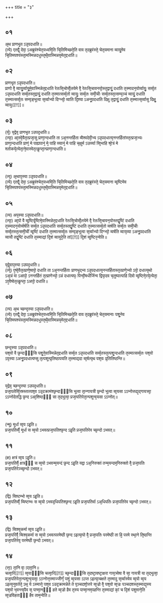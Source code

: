 +++
title = "३"

+++
## ०१
अ᳘थ प्राणभृ᳘त ऽउ᳘पदधाति॥  
(त्ये) एतद्वै᳘ देवा᳘ ऽअब्रुवंश्चेत᳘यध्वमि᳘ति चि᳘तिमिच्छते᳘ति वाव त᳘दब्रुवंस्ते᳘ चेत᳘यमाना व्वायु᳘मेव चि᳘तिमपश्यंस्ता᳘मस्मिन्नदधुस्त᳘थै᳘वास्मिन्नय᳘मेत᳘द्दधाति॥  
## ०२
प्राणभृ᳘त ऽउ᳘पदधाति॥  
प्राणो वै᳘ व्वायु᳘र्व्वायु᳘मे᳘वास्मिन्नेत᳘द्दधाति रेतःसि᳘चोर्व्वे᳘लयेमे वै᳘ रेतःसि᳘चावनयो᳘स्त᳘द्वायुं᳘ दधाति त᳘स्मादन᳘योर्व्वायुः᳘ सर्व्व᳘त ऽउ᳘पदधाति सर्व्व᳘तस्त᳘द्वायुं᳘ दधाति त᳘स्मात्सर्व्व᳘तो व्वायुः᳘ सर्व्व᳘तः समी᳘चीः सर्व्व᳘तस्त᳘त्सम्य᳘ञ्चं व्वायुं᳘ दधाति त᳘स्मात्सर्व्व᳘तः सम्य᳘ङ्भूत्वा स᳘र्व्वाभ्यो दिग्भ्यो᳘ व्वाति दि᳘श्या ऽअनू᳘पदधाति दिक्षु त᳘द्वायुं᳘ दधाति त᳘स्मात्स᳘र्व्वासु दिक्षु᳘ व्वायुः[[!!]]॥  
## ०३
(र्य᳘) य᳘द्वेव᳘ प्राणभृ᳘त ऽउपद᳘धाति॥  
(त्या᳘) आ᳘स्वे᳘वैत᳘त्प्रजा᳘सु प्राणा᳘न्दधाति ता ऽअ᳘नन्तर्हिता व्वैश्वदेवी᳘भ्य ऽउ᳘पदधात्य᳘नन्तर्हितांस्त᳘त्प्रजा᳘भ्यः प्राणा᳘न्दधाति प्राणं᳘ मे पाह्यपानं᳘ मे᳘ पाहि व्व्यानं᳘ मे पाहि च᳘क्षुर्म ऽउर्व्व्या व्वि᳘भाहि श्रो᳘त्रं मे श्लोकये᳘त्येता᳘ने᳘वास्वेत᳘त्कॢप्ता᳘न्प्राणा᳘न्दधाति॥  
## ०४
(त्य᳘) अ᳘थाप᳘स्या ऽउ᳘पदधाति॥  
(त्ये) एतद्वै᳘ देवा᳘ ऽअब्रुवंश्चेत᳘यध्वमि᳘ति चि᳘तिमिच्छते᳘ति वाव त᳘दब्रुवंस्ते᳘ चेत᳘यमाना व्वृ᳘ष्टिमेव चि᳘तिमपश्यंस्ता᳘मस्मिन्नदधुस्त᳘थै᳘वास्मिन्नय᳘मेत᳘द्दधाति॥  
## ०५
(त्य) अप᳘स्या ऽउ᳘पदधाति॥  
(त्या᳘) आ᳘पो वै व्वृ᳘ष्टिर्वृ᳘ष्टिमे᳘वास्मिन्नेत᳘द्दधाति रेतःसि᳘चोर्व्वे᳘लयेमे वै᳘ रेतःसि᳘चावन᳘योस्तद्वृ᳘ष्टिं दधाति त᳘स्मादन᳘योर्व्वर्षति सर्व्व᳘त ऽउ᳘पदधाति सर्व्व᳘तस्तद्वृ᳘ष्टिं दधाति त᳘स्मात्सर्व्व᳘तो व्वर्षति सर्व्व᳘तः समी᳘चीः सर्व्व᳘तस्त᳘त्समी᳘चीं व्वृ᳘ष्टिं दधाति त᳘स्मात्सर्व्व᳘तः सम्य᳘ङ्भूत्वा स᳘र्व्वाभ्यो दिग्भ्यो᳘ व्वर्षति व्वाय᳘व्या ऽअनू᳘पदधाति व्वायौ तद्वृ᳘ष्टिं दधाति त᳘स्माद्यां दि᳘शं व्वायुरे᳘ति तां[[!!]] दि᳘शं व्वृ᳘ष्टिर᳘न्वेति॥  
## ०६
य᳘द्वे᳘वाप᳘स्या ऽउपद᳘धाति॥  
(त्ये᳘) ए᳘ष्वे᳘वैत᳘त्प्राणे᳘ष्वपो᳘ दधाति ता ऽअ᳘नन्तर्हिताः प्राणभृ᳘द्भ्य ऽउ᳘पदधात्य᳘नन्तर्हितास्त᳘त्प्राणे᳘भ्यो ऽपो᳘ दधात्य᳘थो ऽअ᳘न्नं वा ऽआपो᳘ ऽनन्तर्हितं त᳘त्प्राणेभ्यो᳘ ऽन्नं दधात्यपः᳘ पिन्वौ᳘षधीर्जिन्व द्विपा᳘दव च᳘तुष्पात्पाहि दिवो व्वृ᳘ष्टिमे᳘रये᳘त्येता᳘ ऽए᳘वैष्वेत᳘त्कॢप्ता᳘ ऽअपो᳘ दधाति॥  
## ०७
(त्य) अ᳘थ च्छन्द᳘स्या ऽउ᳘पदधाति॥  
(त्ये) एतद्वै᳘ देवा᳘ ऽअब्रुवंश्चेत᳘यध्वमि᳘ति चि᳘तिमिच्छते᳘ति वाव त᳘दब्रुवंस्ते᳘ चेत᳘यमानाः पशू᳘नेव चि᳘तिमपश्यंस्ता᳘मस्मिन्नदधुस्त᳘थै᳘वास्मिन्नय᳘मेत᳘द्दधाति॥  
## ०८
छन्द᳘स्या ऽउ᳘पदधाति॥  
पश᳘वो वै छ᳘न्दाᳫँ᳭सि पशू᳘ने᳘वास्मिन्नेत᳘द्दधाति सर्व्व᳘त ऽउ᳘पदधाति सर्व्व᳘तस्त᳘त्पशू᳘न्दधाति त᳘स्मात्सर्व्व᳘तः पश᳘वो ऽप᳘स्या ऽअनू᳘पदधात्यप्सु त᳘त्पशून्प्र᳘तिष्ठापयति त᳘स्माद्यदा व्व᳘र्षत्य᳘थ पश᳘वः प्र᳘तितिष्ठन्ति॥  
## ०९
य᳘द्वेव᳘ च्छन्द᳘स्या ऽउपद᳘धाति॥  
प्रजा᳘पतेर्व्वि᳘स्रस्तात्पश᳘व ऽउ᳘दक्रामंश्छ᳘न्दाᳫँ᳭सि भूत्वा ता᳘न्गायत्री छ᳘न्दो भूत्वा व्व᳘यसा ऽऽप्नोत्तद्य᳘द्गायत्र्या᳘ ऽऽप्नोदेतद्धि छ᳘न्द ऽआ᳘शिष्ठᳫँ᳭ सा त᳘द्भूत्वा᳘ प्रजा᳘पतिरेता᳘न्पशून्व᳘यसा ऽऽप्नोत्॥  
## १०
(न्मू) मूर्धा व्व᳘य ऽइ᳘ति॥  
प्रजा᳘पतिर्व्वै᳘ मूर्धा स व्व᳘यो ऽभवत्प्रजा᳘पतिश्छ᳘न्द ऽइ᳘ति प्रजा᳘पतिरेव च्छ᳘न्दो ऽभवत्॥  
## ११
(क्ष) क्षत्रं व्व᳘य ऽइ᳘ति॥  
प्रजा᳘पतिर्वै᳘ क्षत्रᳫँ᳭ स व्व᳘यो ऽभवन्म᳘यन्दं छ᳘न्द ऽइ᳘ति यद्वा ऽअ᳘निरुक्तं तन्म᳘यन्दम᳘निरुक्तो वै᳘ प्रजा᳘पतिः प्रजा᳘पतिरेञ्च्छ᳘न्दो ऽभवत्॥  
## १२
(द्वि) व्विष्टम्भो व्व᳘य ऽइ᳘ति॥  
प्रजा᳘पतिर्व्वै᳘ व्विष्टम्भः स व्व᳘यो ऽभवद᳘धिपतिश्छ᳘न्द ऽइ᳘ति प्रजा᳘पतिर्वा ऽअ᳘धिपतिः प्रजा᳘पतिरेव च्छ᳘न्दो ऽभवत्॥  
## १३
(द्वि) व्विश्व᳘कर्मा व्व᳘य ऽइ᳘ति॥  
प्रजा᳘परिर्वै᳘ व्विश्व᳘कर्मा स व्व᳘यो ऽभवत्परमेष्ठी छ᳘न्द ऽइत्या᳘पो वै᳘ प्रजा᳘पतिः परमेष्ठी ता हि᳘ परमे स्था᳘ने ति᳘ष्ठन्ति प्रजा᳘पतिरेव᳘ परमेष्ठी छ᳘न्दो ऽभवत्॥  
## १४
(त्ता᳘) ता᳘नि वा᳘ ऽएता᳘नि॥  
चत्वा᳘रि[[!!]] व्व᳘याᳫँ᳭सि चत्वा᳘रि[[!!]] च्छ᳘न्दाᳫँ᳭सि त᳘दष्टा᳘वष्टा᳘क्षरा गाय᳘त्र्येषा वै सा᳘ गायत्री या त᳘द्भूत्वा᳘ प्रजा᳘पतिरेता᳘न्पशून्व᳘यसा᳘ ऽऽप्नोत्त᳘स्माज्जीर्णं᳘ पशुं व्व᳘यसा ऽऽप्त ऽइत्या᳘चक्षते त᳘स्मादु स᳘र्व्वास्वेव व्व᳘यो व्व᳘य ऽइत्य᳘नुवर्तते᳘ ऽथ᳘ ये ऽस्मात्ते᳘ पश᳘व ऽउद᳘क्रामन्नेते ते प᳘ञ्चदशो᳘त्तरे व्व᳘ज्रो वै᳘ पश᳘वो व्व᳘ज्रः पञ्चदशस्त᳘स्माद्य᳘स्य पश᳘वो भ᳘वन्त्य᳘पैव स᳘ पाप्मा᳘नᳫँ᳭ हते व्व᳘ज्रो हैव त᳘स्य पाप्मा᳘नम᳘पहन्ति त᳘स्माद्यां कां᳘ च दि᳘शं पशुमाने᳘ति व्व᳘ज्रविहताᳫँ᳭ हैव ताम᳘न्वेति॥  
